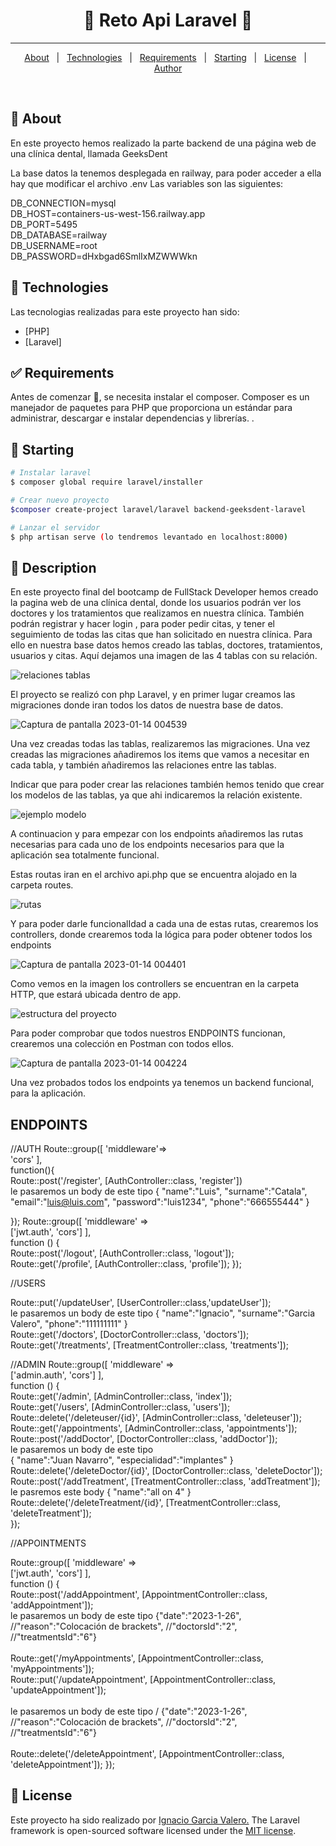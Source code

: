 <!-- Status -->

 <h1 align="center"> 
	🚧  Reto Api Laravel 🚀 
</h1> 

<hr> 

<p align="center">
  <a href="#dart-about">About</a> &#xa0; | &#xa0; 
  <a href="#rocket-technologies">Technologies</a> &#xa0; | &#xa0;
  <a href="#white_check_mark-requirements">Requirements</a> &#xa0; | &#xa0;
  <a href="#checkered_flag-starting">Starting</a> &#xa0; | &#xa0;
  <a href="#memo-license">License</a> &#xa0; | &#xa0;
  <a href="https://github.com/{{YOUR_GITHUB_USERNAME}}" target="_blank">Author</a>
</p>

<br>

## :dart: About ##

En este proyecto hemos realizado la parte backend de una página web de una clínica dental, llamada GeeksDent

La base datos la tenemos desplegada en railway, para poder acceder a ella hay que modificar el archivo .env
Las variables son las siguientes:

DB_CONNECTION=mysql
<br>
DB_HOST=containers-us-west-156.railway.app
<br>
DB_PORT=5495
<br>
DB_DATABASE=railway
<br>
DB_USERNAME=root
<br>
DB_PASSWORD=dHxbgad6SmlIxMZWWWkn

## :rocket: Technologies ##

Las tecnologias realizadas para este proyecto han sido:

- [PHP]
- [Laravel]


## :white_check_mark: Requirements ##

Antes de comenzar :checkered_flag:, se necesita instalar el composer. Composer es un manejador de
paquetes para PHP que proporciona un
estándar para administrar, descargar e
instalar dependencias y librerías. .

## :checkered_flag: Starting ##

```bash
# Instalar laravel
$ composer global require laravel/installer

# Crear nuevo proyecto
$composer create-project laravel/laravel backend-geeksdent-laravel

# Lanzar el servidor
$ php artisan serve (lo tendremos levantado en localhost:8000)

```

## 📝 Description ##

En este proyecto final del bootcamp de FullStack Developer hemos creado la pagina web de una clínica dental, donde los usuarios podrán ver los doctores y los tratamientos que realizamos en nuestra clínica. También podrán registrar y hacer login , para poder pedir citas, y tener el seguimiento de todas las citas que han solicitado en nuestra clínica.
Para ello en nuestra base datos hemos creado las tablas, doctores, tratamientos, usuarios y citas. Aquí dejamos una imagen de las 4 tablas con su relación.



![relaciones tablas](https://user-images.githubusercontent.com/109297564/212437972-1d37762a-3fe0-4476-ac7d-4324e1697154.jpg)



El proyecto se realizó con php Laravel, y en primer lugar creamos las migraciones donde iran todos los datos de nuestra base de datos.

![Captura de pantalla 2023-01-14 004539](https://user-images.githubusercontent.com/109297564/212438245-c0a2f112-4f01-4057-95b7-778a505520c1.jpg)


Una vez creadas todas las tablas, realizaremos las migraciones. Una vez creadas las migraciones añadiremos los items que vamos a necesitar en cada tabla, y también añadiremos las relaciones entre las tablas.

Indicar que para poder crear las relaciones también hemos tenido que crear los modelos de las tablas, ya que ahi indicaremos la relación existente.

![ejemplo modelo](https://user-images.githubusercontent.com/109297564/212437948-19bf0975-b763-47d1-a368-5b7b76a42032.jpg)


A continuacion y para empezar con los endpoints añadiremos las rutas necesarias para cada uno de los endpoints necesarios para que la aplicación sea totalmente funcional.

Estas routas iran en el archivo api.php que se encuentra alojado en la carpeta routes.

![rutas](https://user-images.githubusercontent.com/109297564/212437927-2cc207bb-9349-4635-97bb-d6ac6c09bf64.jpg)


Y para poder darle funcionalIdad a cada una de estas rutas, crearemos los controllers, donde crearemos toda la lógica para poder obtener todos los endpoints

![Captura de pantalla 2023-01-14 004401](https://user-images.githubusercontent.com/109297564/212438156-d10e23c8-0ed5-4e45-ba49-ec9fb8eb51e7.jpg)


Como vemos en la imagen los  controllers se encuentran en la carpeta HTTP, que estará ubicada dentro de app.


![estructura del proyecto](https://user-images.githubusercontent.com/109297564/212438178-67cb4975-3c7f-49c9-a7cc-4767d32c8e35.jpg)


Para poder comprobar que todos nuestros ENDPOINTS funcionan, crearemos una colección en Postman con todos ellos.


![Captura de pantalla 2023-01-14 004224](https://user-images.githubusercontent.com/109297564/212438031-6b3b9a3a-c469-4621-9142-3b18b3f1a693.jpg)



Una vez probados todos los endpoints ya tenemos un backend funcional, para la aplicación.

## ENDPOINTS ##

//AUTH
Route::group([
    'middleware'=>
     <br>'cors'
],
 <br>
 function(){
 <br>
    Route::post('/register', [AuthController::class, 'register'])
     <br>
     le pasaremos un body de este tipo
     {
  "name":"Luis",
            "surname":"Catala",
             "email":"luis@luis.com",
            "password":"luis1234",
            "phone":"666555444"
}


});
Route::group([
    'middleware' =>
     <br>['jwt.auth', 'cors']
], 
 <br>function () {
 <br>
    Route::post('/logout', [AuthController::class, 'logout']);
     <br>
    Route::get('/profile', [AuthController::class, 'profile']);
});

//USERS

Route::put('/updateUser', [UserController::class,'updateUser']);
 <br>
 le pasaremos un body de este tipo
 {
            "name":"Ignacio",
            "surname":"Garcia Valero",
            "phone":"111111111"
}
<br>
Route::get('/doctors', [DoctorController::class, 'doctors']);
 <br>
Route::get('/treatments', [TreatmentController::class, 'treatments']);


//ADMIN
Route::group([
    'middleware' =>
    <br>
    ['admin.auth', 'cors']
],
<br>
function () {
<br>
    Route::get('/admin', [AdminController::class, 'index']);
    <br>
    Route::get('/users', [AdminController::class, 'users']);
    <br>
    Route::delete('/deleteuser/{id}', [AdminController::class, 'deleteuser']);
     <br>
    Route::get('/appointments', [AdminController::class, 'appointments']);
     <br>
    Route::post('/addDoctor', [DoctorController::class, 'addDoctor']);
     <br>
  le pasaremos un body de este tipo  
{
"name":"Juan Navarro",
"especialidad":"implantes"
}
<br>
    Route::delete('/deleteDoctor/{id}', [DoctorController::class, 'deleteDoctor']);
     <br>
    Route::post('/addTreatment', [TreatmentController::class, 'addTreatment']);
     <br>
     le pasremos este body
       {
        "name":"all on 4"
        }
     <br>
    Route::delete('/deleteTreatment/{id}', [TreatmentController::class, 'deleteTreatment']);
     <br>
});



//APPOINTMENTS

Route::group([
    'middleware' =>
    <br>
   ['jwt.auth', 'cors'] 
], 
<br>
function () {
<br>
    Route::post('/addAppointment', [AppointmentController::class, 'addAppointment']);
    <br>
   le pasaremos un body de este tipo
     {"date":"2023-1-26",
       //"reason":"Colocación de brackets",
       //"doctorsId":"2",
       //"treatmentsId":"6"}
       <br>
       <br>
    Route::get('/myAppointments', [AppointmentController::class, 'myAppointments']);
    <br>
    Route::put('/updateAppointment', [AppointmentController::class, 'updateAppointment']);
    <br>
    <br>
  le pasaremos un body de este tipo
    / {"date":"2023-1-26",
       //"reason":"Colocación de brackets",
       //"doctorsId":"2",
       //"treatmentsId":"6"}
       <br>
       <br>
    Route::delete('/deleteAppointment', [AppointmentController::class, 'deleteAppointment']);
});


## :memo: License ##

Este proyecto ha sido realizado por <a href="https://github.com/Naxete7">Ignacio Garcia Valero.</a>
The Laravel framework is open-sourced software licensed under the [MIT license](https://opensource.org/licenses/MIT).
